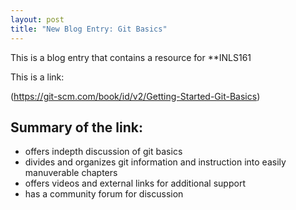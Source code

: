 ```yaml
---
layout: post
title: "New Blog Entry: Git Basics"
---
```


This is a blog entry that contains a resource for **INLS161

This is a link:

(https://git-scm.com/book/id/v2/Getting-Started-Git-Basics)

## Summary of the link:

- offers indepth discussion of git basics
- divides and organizes git information and instruction into easily manuverable chapters
- offers videos and external links for additional support
- has a community forum for discussion
